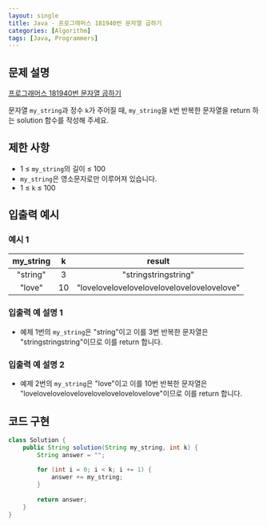 ```yaml
---
layout: single
title: Java - 프로그래머스 181940번 문자열 곱하기
categories: [Algorithm]
tags: [Java, Programmers]
---
```


## 문제 설명
[프로그래머스 181940번 문자열 곱하기](https://school.programmers.co.kr/learn/courses/30/lessons/181940?language=java)

문자열 `my_string`과 정수 `k`가 주어질 때, `my_string`을 `k`번 반복한 문자열을 return 하는 solution 함수를 작성해 주세요.

## 제한 사항
- 1 ≤ `my_string`의 길이 ≤ 100
- `my_string`은 영소문자로만 이루어져 있습니다.
- 1 ≤ `k` ≤ 100

## 입출력 예시

### 예시 1

|my_string|k|result|
|:-------:|:---:|:---:|
|"string" |3|"stringstringstring"|
|"love" |10|"lovelovelovelovelovelovelovelovelovelove"|

### 입출력 예 설명 1

* 예제 1번의 `my_string`은 "string"이고 이를 3번 반복한 문자열은 "stringstringstring"이므로 이를 return 합니다.
### 입출력 예 설명 2

* 예제 2번의 `my_string`은 "love"이고 이를 10번 반복한 문자열은 "lovelovelovelovelovelovelovelovelovelove"이므로 이를 return 합니다.

## 코드 구현

```java
class Solution {
    public String solution(String my_string, int k) {
        String answer = "";
        
        for (int i = 0; i < k; i += 1) {
            answer += my_string;
        }
        
        return answer;
    }
}
```